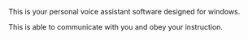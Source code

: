 This is your personal voice assistant software designed for windows.

This is able to communicate with you and obey your instruction.

